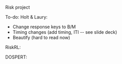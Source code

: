 Risk project

To-do: 
Holt & Laury:
* Change response keys to B/M
* Timing changes (add timing, ITI -- see slide deck)
* Beautify (hard to read now)

RiskRL:


DOSPERT: 

 